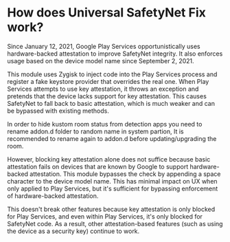 # How does Universal SafetyNet Fix work?

Since January 12, 2021, Google Play Services opportunistically uses hardware-backed attestation to improve SafetyNet integrity. It also enforces usage based on the device model name since September 2, 2021.

This module uses Zygisk to inject code into the Play Services process and register a fake keystore provider that overrides the real one. When Play Services attempts to use key attestation, it throws an exception and pretends that the device lacks support for key attestation. This causes SafetyNet to fall back to basic attestation, which is much weaker and can be bypassed with existing methods.

In order to hide kustom room status from detection apps you need to rename addon.d folder to random name in system partion, It is recommended to rename again to addon.d before updating/upgrading the room.

However, blocking key attestation alone does not suffice because basic attestation fails on devices that are known by Google to support hardware-backed attestation. This module bypasses the check by appending a space character to the device model name. This has minimal impact on UX when only applied to Play Services, but it's sufficient for bypassing enforcement of hardware-backed attestation.

This doesn't break other features because key attestation is only blocked for Play Services, and even within Play Services, it's only blocked for SafetyNet code. As a result, other attestation-based features (such as using the device as a security key) continue to work.
